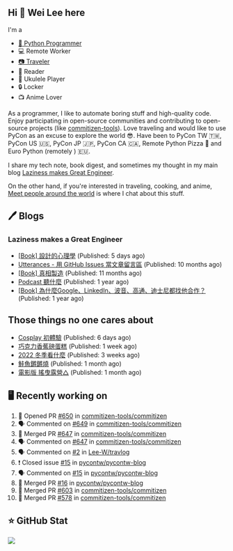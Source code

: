 ## Hi 👋 Wei Lee here

I'm a

* [🐍 Python Programmer](https://pycon-note.wei-lee.me/)
* 💻 Remote Worker
* [📷 Traveler](https://travlog.wei-lee.me/)
* 📖 Reader
* 🎵 Ukulele Player
* 🔒 Locker
* 📺 Anime Lover

As a programmer, I like to automate boring stuff and high-quality code. Enjoy participating in open-source communities and contributing to open-source projects (like [commitizen-tools](https://github.com/commitizen-tools)). Love traveling and would like to use PyCon as an excuse to explore the world 😎. Have been to PyCon TW 🇹🇼, PyCon US 🇺🇸, PyCon JP 🇯🇵, PyCon CA 🇨🇦, Remote Python Pizza 🍕 and Euro Python (remotely ) 🇪🇺.

I share my tech note, book digest, and sometimes my thought in my main blog [Laziness makes Great Engineer](https://blog.wei-lee.me/).

On the other hand, if you're interested in traveling, cooking, and anime, [Meet people around the world](https://travlog.wei-lee.me/) is where I chat about this stuff.

## 🖊️ Blogs

### Laziness makes a Great Engineer

* [[Book] 設計的心理學](https://blog.wei-lee.me/posts/book/2023/01/the-design-of-everyday-things) (Published: 5 days ago)
* [Utterances - 用 GitHub Issues 當文章留言區](https://blog.wei-lee.me/posts/tech/2022/02/use-github-issues-as-comment-system) (Published: 10 months ago)
* [[Book] 真相製造](https://blog.wei-lee.me/posts/book/2022/02/reality-is-business) (Published: 11 months ago)
* [Podcast 聽什麼](https://blog.wei-lee.me/posts/gossiping/2021/12/podcast-i-listen-to) (Published: 1 year ago)
* [[Book] 為什麼Google、LinkedIn、波音、高通、迪士尼都找他合作？](https://blog.wei-lee.me/posts/book/2021/12/pitch-anyting) (Published: 1 year ago)

## Those things no one cares about

* [Cosplay 初體驗](https://travlog.wei-lee.me/posts/review/2022/12/first-time-cosplay) (Published: 6 days ago)
* [巧克力香蕉磅蛋糕](https://travlog.wei-lee.me/posts/cook/2022/12/choco-banana-pound-cake) (Published: 1 week ago)
* [2022 冬季看什麼](https://travlog.wei-lee.me/posts/review/2022/12/what-i-watch-in-2022-winter) (Published: 3 weeks ago)
* [鮭魚鏘鏘燒](https://travlog.wei-lee.me/posts/cook/2022/11/salmon-chan-chan-yaki) (Published: 1 month ago)
* [電影版 搖曳露營△](https://travlog.wei-lee.me/posts/review/2022/11/yuru-camp-the-movie) (Published: 1 month ago)

## 🖥️ Recently working on

1. 💪 Opened PR [#650](https://github.com/commitizen-tools/commitizen/pull/650) in [commitizen-tools/commitizen](https://github.com/commitizen-tools/commitizen)
2. 🗣 Commented on [#649](https://github.com/commitizen-tools/commitizen/issues/649) in [commitizen-tools/commitizen](https://github.com/commitizen-tools/commitizen)
3. 🎉 Merged PR [#647](https://github.com/commitizen-tools/commitizen/pull/647) in [commitizen-tools/commitizen](https://github.com/commitizen-tools/commitizen)
4. 🗣 Commented on [#647](https://github.com/commitizen-tools/commitizen/issues/647) in [commitizen-tools/commitizen](https://github.com/commitizen-tools/commitizen)
5. 🗣 Commented on [#2](https://github.com/Lee-W/travlog/issues/2) in [Lee-W/travlog](https://github.com/Lee-W/travlog)
6. ❗️ Closed issue [#15](https://github.com/pycontw/pycontw-blog/issues/15) in [pycontw/pycontw-blog](https://github.com/pycontw/pycontw-blog)
7. 🗣 Commented on [#15](https://github.com/pycontw/pycontw-blog/issues/15) in [pycontw/pycontw-blog](https://github.com/pycontw/pycontw-blog)
8. 🎉 Merged PR [#16](https://github.com/pycontw/pycontw-blog/pull/16) in [pycontw/pycontw-blog](https://github.com/pycontw/pycontw-blog)
9. 🎉 Merged PR [#603](https://github.com/commitizen-tools/commitizen/pull/603) in [commitizen-tools/commitizen](https://github.com/commitizen-tools/commitizen)
10. 🎉 Merged PR [#578](https://github.com/commitizen-tools/commitizen/pull/578) in [commitizen-tools/commitizen](https://github.com/commitizen-tools/commitizen)


## ⭐ GitHub Stat
[![](https://github-readme-stats.vercel.app/api?username=Lee-W&show_icons=true&hide_title=true)](https://github.com/anuraghazra/github-readme-stats)
